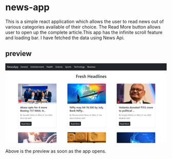# news-app

This is a simple react application which allows the user to read news out of various categories available of their choice.
The Read More button allows user to open up the complete article.This app has the infinite scroll feature and loading bar.
I have fetched the data using News Api.

## preview

<img width="908" alt="AppPreview" src="https://github.com/ajt11101/news-app/blob/master/public/Preview.png">

Above is the preview as soon as the app opens.



